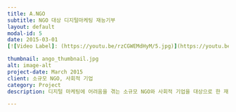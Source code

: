 ```yaml
---
title: A.NGO
subtitle: NGO 대상 디지털마케팅 재능기부
layout: default
modal-id: 5
date: 2015-03-01
[![Video Label]: (https://youtu.be/rzCGWEMdHyM/5.jpg)](https://youtu.be/rzCGWEMdHyM)

thumbnail: ango_thumbnail.jpg
alt: image-alt
project-date: March 2015
client: 소규모 NGO, 사회적 기업
category: Project
description: 디지털 마케팅에 어려움을 겪는 소규모 NGO와 사회적 기업을 대상으로 한 재능기부 활동. <a href="https://www.facebook.com/aNGOcomm/">a.NGO 페이스북 </a>

---
```

